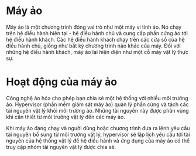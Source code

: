# Máy ảo

Máy ảo là một chương trình đóng vai trò như một máy vi tính ảo. Nó chạy trên hệ điều hành hiện tại - hệ điều hành chủ và cung cấp phần cứng ảo tới hệ điều hành khách. Các hệ điều hành khách chạy trên các cửa sổ của hệ điều hành chủ, giống như bất kỳ chương trình nào khác của máy. Đối với những hệ điều hành khách, máy ảo lại hiện diện như một cỗ máy vật lý thực sự.

# Hoạt động của máy ảo

Công nghệ ảo hóa cho phép bạn chia sẻ một hệ thống với nhiều môi trường ảo. Hypervisor (phần mềm giám sát máy ảo) quản lý phần cứng và tách các tài nguyên vật lý khỏi môi trường ảo. Những tài nguyên này được phân vùng khi cần thiết từ môi trường vật lý đến các máy ảo.

Khi máy ảo đang chạy và người dùng hoặc chương trình đưa ra lệnh yêu cầu tài nguyên bổ sung từ môi trường vật lý, hypervisor sẽ lập lịch yêu cầu tới tài nguyên của hệ thống vật lý để hệ điều hành và ứng dụng của máy ảo có thể truy cập nhóm tài nguyên vật lý được chia sẻ.
